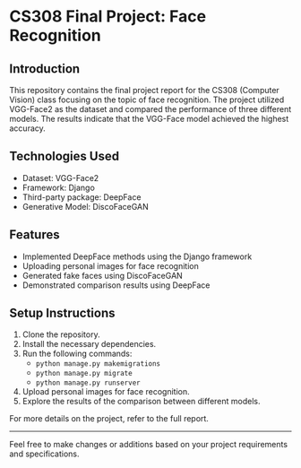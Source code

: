 # CS308 Final Project: Face Recognition

## Introduction
This repository contains the final project report for the CS308 (Computer Vision) class focusing on the topic of face recognition. The project utilized VGG-Face2 as the dataset and compared the performance of three different models. The results indicate that the VGG-Face model achieved the highest accuracy.

## Technologies Used
- Dataset: VGG-Face2
- Framework: Django
- Third-party package: DeepFace
- Generative Model: DiscoFaceGAN

## Features
- Implemented DeepFace methods using the Django framework
- Uploading personal images for face recognition
- Generated fake faces using DiscoFaceGAN
- Demonstrated comparison results using DeepFace

## Setup Instructions
1. Clone the repository.
2. Install the necessary dependencies.
3. Run the following commands:
   - `python manage.py makemigrations`
   - `python manage.py migrate`
   - `python manage.py runserver`
4. Upload personal images for face recognition.
5. Explore the results of the comparison between different models.

For more details on the project, refer to the full report.

---

Feel free to make changes or additions based on your project requirements and specifications.
